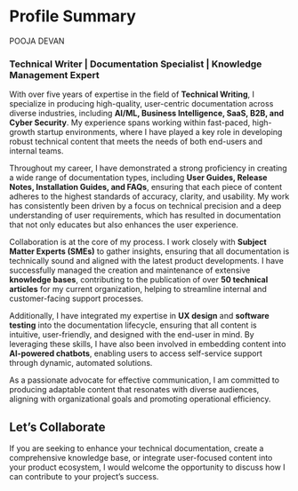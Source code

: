 # Profile Summary

POOJA DEVAN 

### Technical Writer | Documentation Specialist | Knowledge Management Expert

With over five years of expertise in the field of **Technical Writing**, I specialize in producing high-quality, user-centric documentation across diverse industries, including **AI/ML, Business Intelligence, SaaS, B2B, and Cyber Security**. My experience spans working within fast-paced, high-growth startup environments, where I have played a key role in developing robust technical content that meets the needs of both end-users and internal teams.

Throughout my career, I have demonstrated a strong proficiency in creating a wide range of documentation types, including **User Guides, Release Notes, Installation Guides, and FAQs**, ensuring that each piece of content adheres to the highest standards of accuracy, clarity, and usability. My work has consistently been driven by a focus on technical precision and a deep understanding of user requirements, which has resulted in documentation that not only educates but also enhances the user experience.

Collaboration is at the core of my process. I work closely with **Subject Matter Experts (SMEs)** to gather insights, ensuring that all documentation is technically sound and aligned with the latest product developments. I have successfully managed the creation and maintenance of extensive **knowledge bases**, contributing to the publication of over **50 technical articles** for my current organization, helping to streamline internal and customer-facing support processes.

Additionally, I have integrated my expertise in **UX design** and **software testing** into the documentation lifecycle, ensuring that all content is intuitive, user-friendly, and designed with the end-user in mind. By leveraging these skills, I have also been involved in embedding content into **AI-powered chatbots**, enabling users to access self-service support through dynamic, automated solutions.

As a passionate advocate for effective communication, I am committed to producing adaptable content that resonates with diverse audiences, aligning with organizational goals and promoting operational efficiency.

## Let’s Collaborate

If you are seeking to enhance your technical documentation, create a comprehensive knowledge base, or integrate user-focused content into your product ecosystem, I would welcome the opportunity to discuss how I can contribute to your project’s success.
 

